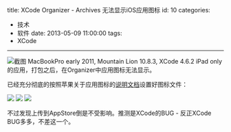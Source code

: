 title: XCode Organizer - Archives 无法显示iOS应用图标
id: 10
categories:
  - 技术
  - 软件
date: 2013-05-09 11:00:00
tags:
  - XCode
---

![截图](/comm-res/images/xcode-no-archive-icon-1.png)
MacBookPro early 2011, Mountain Lion 10.8.3, XCode 4.6.2
iPad only的应用，打包之后，在Organizer中应用图标无法显示。

已经充分彻底的按照苹果关于应用图标的[说明文档](http://developer.apple.com/library/ios/#qa/qa1686/_index.html)设置好图标文件：

![](/comm-res/images/xcode-no-archive-icon-1-1.png)
![](/comm-res/images/xcode-no-archive-icon-1-2.png)
![](/comm-res/images/xcode-no-archive-icon-2.png)

不过发现上传到AppStore倒是不受影响。推测是XCode的BUG - 反正XCode BUG多多，不差这一个。